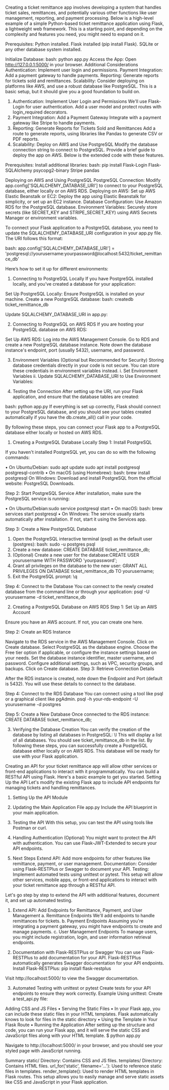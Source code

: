 Creating a ticket remittance app involves developing a system that handles ticket sales, remittances, and potentially various other functions like user management, reporting, and payment processing. Below is a high-level example of a simple Python-based ticket remittance application using Flask, a lightweight web framework. This is a starting point, and depending on the complexity and features you need, you might need to expand on it.

Prerequisites:
Python installed.
Flask installed (pip install Flask).
SQLite or any other database system installed.

Initialize Database:
bash: python app.py
Access the App:
Open http://127.0.0.1:5000/ in your browser.
Additional Considerations
Authentication: Implement user login and permissions.
Payment Integration: Add a payment gateway to handle payments.
Reporting: Generate reports for tickets sold and remittances.
Scalability: Consider deploying on platforms like AWS, and use a robust database like PostgreSQL.
This is a basic setup, but it should give you a good foundation to build on.

1. Authentication: Implement User Login and Permissions
We'll use Flask-Login for user authentication.
Add a user model and protect routes with login_required decorators.
2. Payment Integration: Add a Payment Gateway
Integrate with a payment gateway like Stripe to handle payments.
3. Reporting: Generate Reports for Tickets Sold and Remittances
Add a route to generate reports, using libraries like Pandas to generate CSV or PDF reports.
4. Scalability: Deploy on AWS and Use PostgreSQL
Modify the database connection string to connect to PostgreSQL.
Provide a brief guide to deploy the app on AWS.
Below is the extended code with these features.

Prerequisites:
Install additional libraries:
bash: pip install Flask-Login Flask-SQLAlchemy psycopg2-binary Stripe pandas

Deploying on AWS and Using PostgreSQL
PostgreSQL Connection: Modify app.config['SQLALCHEMY_DATABASE_URI'] to connect to your PostgreSQL database, either locally or on AWS RDS.
Deploying on AWS:
Set up AWS Elastic Beanstalk or EC2: Deploy the app using Elastic Beanstalk for simplicity, or set up an EC2 instance.
Database Configuration: Use Amazon RDS for the PostgreSQL database.
Environment Variables: Securely store secrets (like SECRET_KEY and STRIPE_SECRET_KEY) using AWS Secrets Manager or environment variables.

To connect your Flask application to a PostgreSQL database, you need to update the SQLALCHEMY_DATABASE_URI configuration in your app.py file. The URI follows this format:

bash: app.config['SQLALCHEMY_DATABASE_URI'] = 'postgresql://yourusername:yourpassword@localhost:5432/ticket_remittance_db'

Here’s how to set it up for different environments:

1. Connecting to PostgreSQL Locally
If you have PostgreSQL installed locally, and you’ve created a database for your application:

Set Up PostgreSQL Locally:
Ensure PostgreSQL is installed on your machine.
Create a new PostgreSQL database:
bash: createdb ticket_remittance_db

Update SQLALCHEMY_DATABASE_URI in app.py:

2. Connecting to PostgreSQL on AWS RDS
If you are hosting your PostgreSQL database on AWS RDS:

Set Up AWS RDS:
Log into the AWS Management Console.
Go to RDS and create a new PostgreSQL database instance.
Note down the database instance's endpoint, port (usually 5432), username, and password.

3. Environment Variables (Optional but Recommended for Security)
Storing database credentials directly in your code is not secure. You can store these credentials in environment variables instead.
i. Set Environment Variables
ii. Update SQLALCHEMY_DATABASE_URI to Use Environment Variables:

4. Testing the Connection
After setting up the URI, run your Flask application, and ensure that the database tables are created:

bash: python app.py
If everything is set up correctly, Flask should connect to your PostgreSQL database, and you should see your tables created automatically if you have the db.create_all() call in your code.

By following these steps, you can connect your Flask app to a PostgreSQL database either locally or hosted on AWS RDS.

1. Creating a PostgreSQL Database Locally
Step 1: Install PostgreSQL

If you haven't installed PostgreSQL yet, you can do so with the following commands:

• On Ubuntu/Debian: sudo apt update
sudo apt install postgresql postgresql-contrib
• On macOS (using Homebrew):
bash: brew install postgresql
On Windows: Download and install PostgreSQL from the official website: PostgreSQL Downloads.

Step 2: Start PostgreSQL Service
After installation, make sure the PostgreSQL service is running:

• On Ubuntu/Debian:sudo service postgresql start
• On macOS:
bash: brew services start postgresql
• On Windows:
The service usually starts automatically after installation. If not, start it using the Services app.

Step 3: Create a New PostgreSQL Database
1. Open the PostgreSQL interactive terminal (psql) as the default user (postgres):
bash: sudo -u postgres psql
2. Create a new database: CREATE DATABASE ticket_remittance_db;
3. (Optional) Create a new user for the database:CREATE USER yourusername WITH PASSWORD 'yourpassword';
4. Grant all privileges on the database to the new user: GRANT ALL PRIVILEGES ON DATABASE ticket_remittance_db TO yourusername;
5. Exit the PostgreSQL prompt: \q

Step 4: Connect to the Database
You can connect to the newly created database from the command line or through your application: psql -U yourusername -d ticket_remittance_db

2. Creating a PostgreSQL Database on AWS RDS
Step 1: Set Up an AWS Account

Ensure you have an AWS account. If not, you can create one here.

Step 2: Create an RDS Instance

Navigate to the RDS service in the AWS Management Console.
Click on Create database.
Select PostgreSQL as the database engine.
Choose the Free tier option if applicable, or configure the instance settings based on your needs.
Set the database instance identifier, master username, and password.
Configure additional settings, such as VPC, security groups, and backups.
Click on Create database.
Step 3: Retrieve Connection Details

After the RDS instance is created, note down the Endpoint and Port (default is 5432). You will use these details to connect to the database.

Step 4: Connect to the RDS Database
You can connect using a tool like psql or a graphical client like pgAdmin.
psql -h your-rds-endpoint -U yourusername -d postgres

Step 5: Create a New Database
Once connected to the RDS instance:
CREATE DATABASE ticket_remittance_db;

3. Verifying the Database Creation
You can verify the creation of the database by listing all databases in PostgreSQL:
\l
This will display a list of all databases. You should see ticket_remittance_db in the list.
By following these steps, you can successfully create a PostgreSQL database either locally or on AWS RDS. This database will be ready for use with your Flask application.

Creating an API for your ticket remittance app will allow other services or front-end applications to interact with it programmatically. You can build a RESTful API using Flask. Here's a basic example to get you started.
Setting Up the API
Let's modify the existing Flask app to include API endpoints for managing tickets and handling remittances.

1. Setting Up the API Module
2. Updating the Main Application File
app.py
Include the API blueprint in your main application.
3. Testing the API
With this setup, you can test the API using tools like Postman or curl.

4. Handling Authentication (Optional)
You might want to protect the API with authentication. You can use Flask-JWT-Extended to secure your API endpoints.

5. Next Steps
Extend API: Add more endpoints for other features like remittance, payment, or user management.
Documentation: Consider using Flask-RESTPlus or Swagger to document your API.
Testing: Implement automated tests using unittest or pytest.
This setup will allow other services, mobile apps, or front-end applications to interact with your ticket remittance app through a RESTful API.

Let's go step by step to extend the API with additional features, document it, and set up automated testing.
1. Extend API: Add Endpoints for Remittance, Payment, and User Management
a. Remittance Endpoints
We'll add endpoints to handle remittances for tickets.
b. Payment Endpoints
Assuming you're integrating a payment gateway, you might have endpoints to create and manage payments.
c. User Management Endpoints
To manage users, you might include registration, login, and user information retrieval endpoints.

2. Documentation with Flask-RESTPlus or Swagger
You can use Flask-RESTPlus to add documentation for your API. Flask-RESTPlus automatically generates Swagger documentation for your API endpoints.
Install Flask-RESTPlus:
pip install flask-restplus

Visit http://localhost:5000/ to view the Swagger documentation.

3. Automated Testing with unittest or pytest
Create tests for your API endpoints to ensure they work correctly.
Example Using unittest:
Create a test_api.py file:

Adding CSS and JS Files
• Serving the Static Files
• In your Flask app, you can include these static files in your HTML templates. Flask automatically knows to look for files in the static directory
• Using the Template in Your Flask Route
• Running the Application
After setting up the structure and code, you can run your Flask app, and it will serve the static CSS and JavaScript files along with your HTML template.
$ python app.py

Navigate to http://localhost:5000/ in your browser, and you should see your styled page with JavaScript running.

Summary
static/ Directory: Contains CSS and JS files.
templates/ Directory: Contains HTML files.
url_for('static', filename='...'): Used to reference static files in templates.
render_template(): Used to render HTML templates in Flask routes.
This setup allows you to easily manage and serve static assets like CSS and JavaScript in your Flask application.
